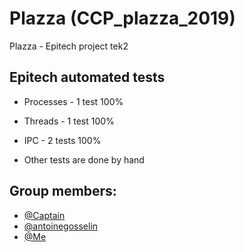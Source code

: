 # Plazza (CCP_plazza_2019)
Plazza - Epitech project tek2

## Epitech automated tests

- Processes - 1 test
100%
- Threads - 1 test
100%
- IPC - 2 tests
100%

- Other tests are done by hand

## Group members:  
  - [@Captain](https://github.com/Monsterskx)
  - [@antoinegosselin](https://github.com/antoinegosselin)
  - [@Me](https://github.com/mvetois)
